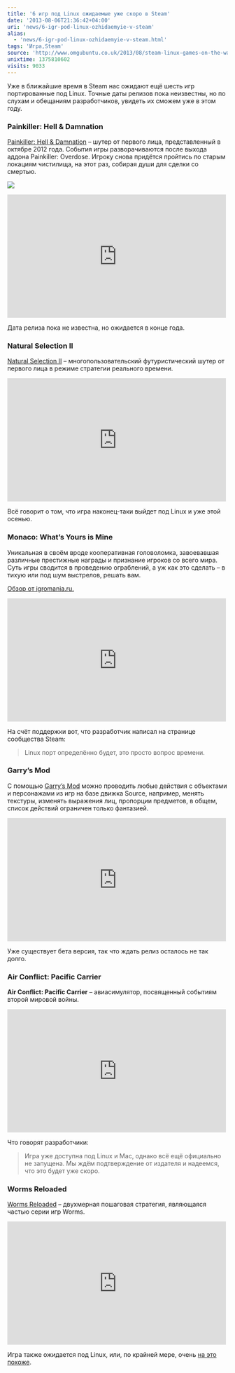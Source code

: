```yaml
---
title: '6 игр под Linux ожидаемые уже скоро в Steam'
date: '2013-08-06T21:36:42+04:00'
uri: 'news/6-igr-pod-linux-ozhidaemyie-v-steam'
alias: 
  - 'news/6-igr-pod-linux-ozhidaemyie-v-steam.html'
tags: 'Игра,Steam'
source: 'http://www.omgubuntu.co.uk/2013/08/steam-linux-games-on-the-way'
unixtime: 1375810602
visits: 9033
---
```

Уже в ближайшие время в Steam нас ожидают ещё шесть игр портированные под Linux. Точные даты релизов пока неизвестны, но по слухам и обещаниям разработчиков, увидеть их сможем уже в этом году.

### Painkiller: Hell & Damnation

[Painkiller: Hell & Damnation](http://ru.wikipedia.org/wiki/Painkiller:_Hell_%26_Damnation) – шутер от первого лица, представленный в октябре 2012 года. События игры разворачиваются после выхода аддона Painkiller: Overdose. Игроку снова придётся пройтись по старым локациям чистилища, на этот раз, собирая души для сделки со смертью.

[![](img/2013/08/06/21-00/8362258914.jpg)](img/2013/08/06/21-00/8362258914.jpg)

<iframe src="https://www.youtube.com/embed/E3RQx4__Sg8" frameborder="0" width="500" height="281"></iframe>

Дата релиза пока не известна, но ожидается в конце года.

### Natural Selection II

[Natural Selection II](http://ru.wikipedia.org/wiki/Natural_Selection_2) – многопользовательский футуристический шутер от первого лица в режиме стратегии реального времени.

 <iframe src="https://www.youtube.com/embed/hp-4iaKXP68" frameborder="0" width="500" height="281"></iframe>

Всё говорит о том, что игра наконец-таки выйдет под Linux и уже этой осенью.

### Monaco: What’s Yours is Mine

Уникальная в своём вроде кооперативная головоломка, завоевавшая различные престижные награды и признание игроков со всего мира. Суть игры сводится в проведению ограблений, а уж как это сделать – в тихую или под шум выстрелов, решать вам.

[Обзор от igromania.ru.](http://www.igromania.ru/articles/208392/Monaco_Whats_Yours_Is_Mine.htm)

 <iframe src="https://www.youtube.com/embed/hC7b6642AWM" frameborder="0" width="500" height="281"></iframe>

На счёт поддержки вот, что разработчик написал на странице сообщества Steam:

> Linux порт определённо будет, это просто вопрос времени.

### Garry’s Mod

С помощью [Garry’s Mod](http://ru.wikipedia.org/wiki/Garry%E2%80%99s_Mod) можно проводить любые действия с объектами и персонажами из игр на базе движка Source, например, менять текстуры, изменять выражения лиц, пропорции предметов, в общем, список действий ограничен только фантазией.

 <iframe src="https://www.youtube.com/embed/jDchc5Ww_i8" frameborder="0" width="500" height="281"></iframe>

Уже существует бета версия, так что ждать релиз осталось не так долго.

### Air Conflict: Pacific Carrier

**Air Conflict: Pacific Carrier** – авиасимулятор, посвященный событиям второй мировой войны.

 <iframe src="https://www.youtube.com/embed/P5lzzYdAB9A" frameborder="0" width="500" height="281"></iframe>

Что говорят разработчики:

> Игра уже доступна под Linux и Mac, однако всё ещё официально не запущена. Мы ждём подтверждение от издателя и надеемся, что это будет уже скоро.

### Worms Reloaded

[Worms Reloaded](http://ru.wikipedia.org/wiki/Worms:_Reloaded) – двухмерная пошаговая стратегия, являющаяся частью серии игр Worms.

 <iframe src="https://www.youtube.com/embed/xO7rHL3yeJ8" frameborder="0" width="500" height="281"></iframe>

Игра также ожидается под Linux, или, по крайней мере, очень [на это похоже](http://www.gamingonlinux.com/articles/worms-reloaded-looks-set-to-hit-linux.2173).

